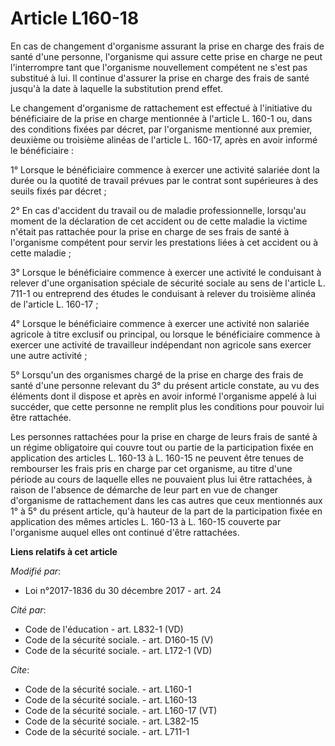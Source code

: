 # Article L160-18

En cas de changement d'organisme assurant la prise en charge des frais de santé d'une personne, l'organisme qui assure cette
prise en charge ne peut l'interrompre tant que l'organisme nouvellement compétent ne s'est pas substitué à lui. Il continue
d'assurer la prise en charge des frais de santé jusqu'à la date à laquelle la substitution prend effet.

Le changement d'organisme de rattachement est effectué à l'initiative du bénéficiaire de la prise en charge mentionnée à
l'article L. 160-1 ou, dans des conditions fixées par décret, par l'organisme mentionné aux premier, deuxième ou troisième
alinéas de l'article L. 160-17, après en avoir informé le bénéficiaire :

1° Lorsque le bénéficiaire commence à exercer une activité salariée dont la durée ou la quotité de travail prévues par le
contrat sont supérieures à des seuils fixés par décret ;

2° En cas d'accident du travail ou de maladie professionnelle, lorsqu'au moment de la déclaration de cet accident ou de cette
maladie la victime n'était pas rattachée pour la prise en charge de ses frais de santé à l'organisme compétent pour servir
les prestations liées à cet accident ou à cette maladie ;

3° Lorsque le bénéficiaire commence à exercer une activité le conduisant à relever d'une organisation spéciale de sécurité
sociale au sens de l'article L. 711-1 ou entreprend des études le conduisant à relever du troisième alinéa de l'article L.
160-17 ;

4° Lorsque le bénéficiaire commence à exercer une activité non salariée agricole à titre exclusif ou principal, ou lorsque le
bénéficiaire commence à exercer une activité de travailleur indépendant non agricole sans exercer une autre activité ;

5° Lorsqu'un des organismes chargé de la prise en charge des frais de santé d'une personne relevant du 3° du présent article
constate, au vu des éléments dont il dispose et après en avoir informé l'organisme appelé à lui succéder, que cette personne
ne remplit plus les conditions pour pouvoir lui être rattachée.

Les personnes rattachées pour la prise en charge de leurs frais de santé à un régime obligatoire qui couvre tout ou partie de
la participation fixée en application des articles L. 160-13 à L. 160-15 ne peuvent être tenues de rembourser les frais pris
en charge par cet organisme, au titre d'une période au cours de laquelle elles ne pouvaient plus lui être rattachées, à
raison de l'absence de démarche de leur part en vue de changer d'organisme de rattachement dans les cas autres que ceux
mentionnés aux 1° à 5° du présent article, qu'à hauteur de la part de la participation fixée en application des mêmes
articles L. 160-13 à L. 160-15 couverte par l'organisme auquel elles ont continué d'être rattachées.

**Liens relatifs à cet article**

_Modifié par_:

  - Loi n°2017-1836 du 30 décembre 2017 - art. 24

_Cité par_:

  - Code de l'éducation - art. L832-1 (VD)
  - Code de la sécurité sociale. - art. D160-15 (V)
  - Code de la sécurité sociale. - art. L172-1 (VD)

_Cite_:

  - Code de la sécurité sociale. - art. L160-1
  - Code de la sécurité sociale. - art. L160-13
  - Code de la sécurité sociale. - art. L160-17 (VT)
  - Code de la sécurité sociale. - art. L382-15
  - Code de la sécurité sociale. - art. L711-1
